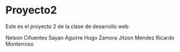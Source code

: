 # Proyecto2
Este es el proyecto 2 de la clase de desarrollo web

Nelson Cifuentes
Sayan Aguirre 
Hugo Zamora
Jitzon Mendez
Ricardo Monterroso